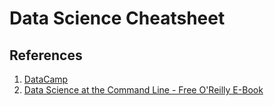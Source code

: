 # Data Science Cheatsheet

## References

1. [DataCamp](https://www.datacamp.com/)
1. [Data Science at the Command Line - Free O'Reilly E-Book](https://www.datascienceatthecommandline.com/)
